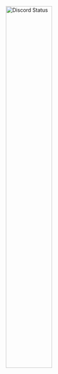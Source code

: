 <a href="https://discord.com/users/889167627115712522" target="_blank">
	<img width="50%" align="right" alt="Discord Status" src="https://lanyard.cnrad.dev/api/889167627115712522?bg=1f1f1f&borderRadius=5px">
</a>


